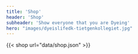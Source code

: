 ```yaml
---
title: 'Shop'
header: 'Shop'
subheader: 'Show everyone that you are Dyeing'
hero: "images/dyeislifedk-tietgenkollegiet.jpg"
---
```


{{< shop url="data/shop.json" >}}
